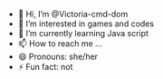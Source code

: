 - 👋 Hi, I’m @Victoria-cmd-dom
- 👀 I’m interested in games and codes
- 🌱 I’m currently learning Java script 
- 📫 How to reach me ...
- 😄 Pronouns: she/her
- ⚡ Fun fact: not

<!---
Victoria-cmd-dom/Victoria-cmd-dom is a ✨ special ✨ repository because its `README.md` (this file) appears on your GitHub profile.
You can click the Preview link to take a look at your changes.
--->
